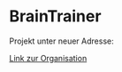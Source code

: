 # BrainTrainer

Projekt unter neuer Adresse:

[Link zur Organisation](https://github.com/BrainTrainerProject)
